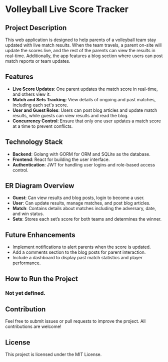 # Volleyball Live Score Tracker

## Project Description
This web application is designed to help parents of a volleyball team stay updated with live match results. When the team travels, a parent on-site will update the scores live, and the rest of the parents can view the results in real-time. Additionally, the app features a blog section where users can post match reports or team updates.

## Features
- **Live Score Updates**: One parent updates the match score in real-time, and others view it.
- **Match and Sets Tracking**: View details of ongoing and past matches, including each set's score.
- **User and Guest Roles**: Users can post blog articles and update match results, while guests can view results and read the blog.
- **Concurrency Control**: Ensure that only one user updates a match score at a time to prevent conflicts.

## Technology Stack
- **Backend**: Golang with GORM for ORM and SQLite as the database.
- **Frontend**: React for building the user interface.
- **Authentication**: JWT for handling user logins and role-based access control.
  
## ER Diagram Overview
- **Guest**: Can view results and blog posts, login to become a user.
- **User**: Can update results, manage matches, and post blog articles.
- **Match**: Contains details about matches including the adversary, date, and win status.
- **Sets**: Stores each set’s score for both teams and determines the winner.
  
## Future Enhancements
- Implement notifications to alert parents when the score is updated.
- Add a comments section to the blog posts for parent interaction.
- Include a dashboard to display past match statistics and player performance.

## How to Run the Project
### Not yet defined.

## Contribution
Feel free to submit issues or pull requests to improve the project. All contributions are welcome!

## License
This project is licensed under the MIT License.

